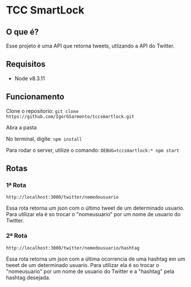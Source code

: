 # TCC SmartLock

## O que é?
Esse projeto é uma API que retorna tweets, utlizando a API do Twitter.


## Requisitos

 - Node v8.3.11

## Funcionamento

Clone o repositorio: `git clone https://github.com/IgorGSarmento/tccsmartlock.git`

Abra a pasta

No terminal, digite: `npm install`

Para rodar o server, utilize o comando: `DEBUG=tccsmartlock:* npm start`

## Rotas

### 1ª Rota

    http://localhost:3000/twitter/nomedousuario

Essa rota retorna um json com o último tweet de um determinado usuario. Para utilizar ela é so trocar o "nomeusuario" por um nome de usuario do Twitter.

### 2ª Rota

    http://localhost:3000/twitter/nomedousuario/hashtag

Essa rota retorna um json com a última ocorrencia de uma hashtag em um tweet de um determinado usuario. Para utilizar ela é so trocar o "nomeusuario" por um nome de usuario do Twitter e a "hashtag" pela hashtag desejada.

